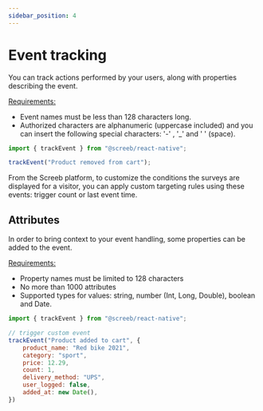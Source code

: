 ```yaml
---
sidebar_position: 4
---
```


# Event tracking

You can track actions performed by your users, along with properties describing the event.

<u>Requirements:</u>

* Event names must be less than 128 characters long.
* Authorized characters are alphanumeric (uppercase included) and you can insert the following special characters: '-' , '_' and ' ' (space).

```js
import { trackEvent } from "@screeb/react-native";

trackEvent("Product removed from cart");
```

From the Screeb platform, to customize the conditions the surveys are displayed for a visitor, you can apply custom targeting rules using these events: trigger count or last event time.

## Attributes

In order to bring context to your event handling, some properties can be added to the event.

<u>Requirements:</u>

* Property names must be limited to 128 characters
* No more than 1000 attributes
* Supported types for values: string, number (Int, Long, Double), boolean and Date.

```js
import { trackEvent } from "@screeb/react-native";

// trigger custom event
trackEvent("Product added to cart", {
    product_name: "Red bike 2021",
    category: "sport",
    price: 12.29,
    count: 1,
    delivery_method: "UPS",
    user_logged: false,
    added_at: new Date(),
})
```
